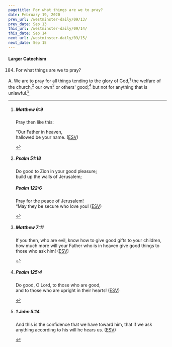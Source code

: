```yaml
---
pagetitle: For what things are we to pray?
date: February 19, 2020
prev_url: /westminster-daily/09/13/
prev_date: Sep 13
this_url: /westminster-daily/09/14/
this_date: Sep 14
next_url: /westminster-daily/09/15/
next_date: Sep 15
---
```


#### Larger Catechism

184. For what things are we to pray?

A. We are to pray for all things tending to the glory of God,[^fnref:wlc1] the welfare of the church,[^fnref:wlc2] our own[^fnref:wlc3] or others' good;[^fnref:wlc4] but not for anything that is unlawful.[^fnref:wlc5]


[^fnref:wlc1]: <div class="esv"><h5>Matthew 6:9</h5> <div class="esv-text"><p id="p40006009.01-1"><span class="woc">Pray then like this:</span></p> <div class="block-indent"> <p class="line-group" id="p40006009.05-1"><span class="woc">&#8220;Our Father in heaven,<br /> hallowed be your name.</span>  (<a href="http://www.esv.org" class="copyright">ESV</a>)</p> </div> </div> </div>

[^fnref:wlc2]: <div class="esv"><h5>Psalm 51:18</h5> <div class="esv-text"><div class="block-indent"> <p class="line-group" id="p19051018.01-1">Do good to Zion in your good pleasure;<br /> <span class="indent"></span>build up the walls of Jerusalem;</p> </div> </div><h5>Psalm 122:6</h5> <div class="esv-text"><div class="block-indent"> <p class="line-group" id="p19122006.01-2">Pray for the peace of Jerusalem!<br /> <span class="indent"></span>&#8220;May they be secure who love you!  (<a href="http://www.esv.org" class="copyright">ESV</a>)</p> </div> </div> </div>

[^fnref:wlc3]: <div class="esv"><h5>Matthew 7:11</h5> <div class="esv-text"><p id="p40007011.01-1"><span class="woc">If you then, who are evil, know how to give good gifts to your children, how much more will your Father who is in heaven give good things to those who ask him!</span>  (<a href="http://www.esv.org" class="copyright">ESV</a>)</p> </div> </div>

[^fnref:wlc4]: <div class="esv"><h5>Psalm 125:4</h5> <div class="esv-text"><div class="block-indent"> <p class="line-group" id="p19125004.01-1">Do good, O <span class="small-caps">Lord</span>, to those who are good,<br /> <span class="indent"></span>and to those who are upright in their hearts!  (<a href="http://www.esv.org" class="copyright">ESV</a>)</p> </div> </div> </div>

[^fnref:wlc5]: <div class="esv"><h5>1 John 5:14</h5> <div class="esv-text"><p id="p62005014.01-1">And this is the confidence that we have toward him, that if we ask anything according to his will he hears us.  (<a href="http://www.esv.org" class="copyright">ESV</a>)</p> </div> </div>

